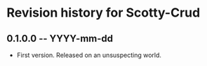 # Revision history for Scotty-Crud

## 0.1.0.0 -- YYYY-mm-dd

* First version. Released on an unsuspecting world.
